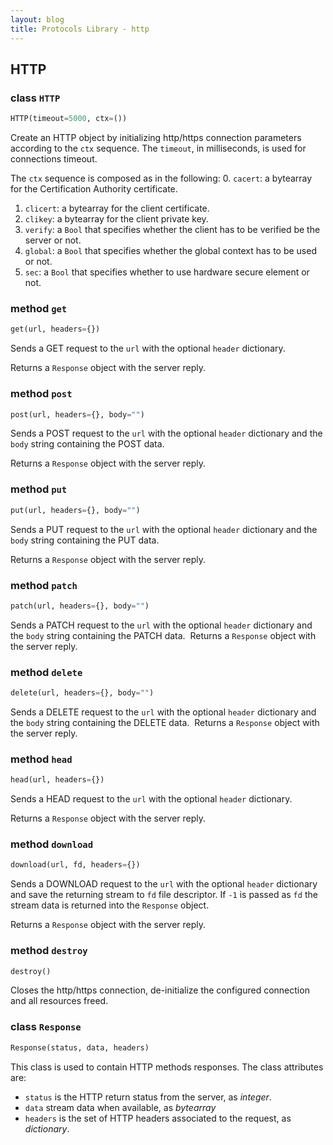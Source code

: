 ```yaml
---
layout: blog
title: Protocols Library - http
---
```

## HTTP

### class `HTTP`
```python
HTTP(timeout=5000, ctx=())
```
Create an HTTP object by initializing http/https connection parameters according to the `ctx` sequence. The `timeout`, in milliseconds, is used for connections timeout.

The `ctx` sequence is composed as in the following:
0. `cacert`: a bytearray for the Certification Authority certificate.
1. `clicert`: a bytearray for the client certificate.
2. `clikey`: a bytearray for the client private key.
3. `verify`: a `Bool` that specifies whether the client has to be verified be the server or not.
4. `global`: a `Bool` that specifies whether the global context has to be used or not.
5. `sec`: a `Bool` that specifies whether to use hardware secure element or not.


### method `get`
```python
get(url, headers={})
```
Sends a GET request to the `url` with the optional `header` dictionary.

Returns a `Response` object with the server reply.

### method `post`
```python
post(url, headers={}, body="")
```
Sends a POST request to the `url` with the optional `header` dictionary and the `body` string containing the POST data.

Returns a `Response` object with the server reply.


### method `put`
```python
put(url, headers={}, body="")
```
Sends a PUT request to the `url` with the optional `header` dictionary and the `body` string containing the PUT data.

Returns a `Response` object with the server reply.

### method `patch`
```python
patch(url, headers={}, body="")
```
Sends a PATCH request to the `url` with the optional `header` dictionary and the `body` string containing the PATCH data.
﻿
Returns a `Response` object with the server reply.

### method `delete`
```python
delete(url, headers={}, body="")
```
Sends a DELETE request to the `url` with the optional `header` dictionary and the `body` string containing the DELETE data.
﻿
Returns a `Response` object with the server reply.

### method `head`
```python
head(url, headers={})
```
Sends a HEAD request to the `url` with the optional `header` dictionary.

Returns a `Response` object with the server reply.

### method `download`
```python
download(url, fd, headers={})
```
Sends a DOWNLOAD request to the `url` with the optional `header` dictionary and save the returning stream to `fd` file descriptor. If `-1` is passed as `fd` the stream data is returned into the `Response` object.

Returns a `Response` object with the server reply.

### method `destroy`
```python
destroy()
```
Closes the http/https connection, de-initialize the configured connection and all resources freed.

### class `Response`
```python
Response(status, data, headers)
```
This class is used to contain HTTP methods responses. The class attributes are:
* `status` is the HTTP return status from the server, as *integer*.
* `data` stream data when available, as *bytearray*
* `headers` is the set of HTTP headers associated to the request, as *dictionary*.